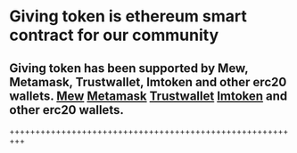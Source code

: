 Giving token is ethereum smart contract for our community
=======================================================

## Giving token has been supported by Mew, Metamask, Trustwallet, Imtoken and other erc20 wallets. [Mew](https://myetherwallet.com/) [Metamask](https://metamask.io/) [Trustwallet](https://play.google.com/store/apps/details?id=com.wallet.crypto.trustapp) [Imtoken](https://play.google.com/store/apps/details?id=im.token.app) and other erc20 wallets.
+++++++++++++++++++++++++++++++++++++++++++++++++++++++++
